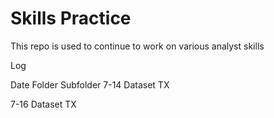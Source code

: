 # Skills Practice

This repo is used to continue to work on various analyst skills

Log

Date         Folder           Subfolder
7-14         Dataset          TX

7-16         Dataset          TX
